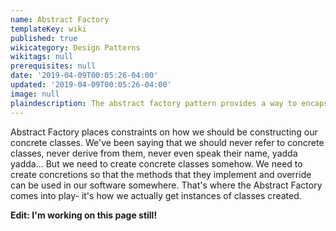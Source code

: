 ```yaml
---
name: Abstract Factory
templateKey: wiki
published: true
wikicategory: Design Patterns
wikitags: null
prerequisites: null
date: '2019-04-09T00:05:26-04:00'
updated: '2019-04-09T00:05:26-04:00'
image: null
plaindescription: The abstract factory pattern provides a way to encapsulate a group of individual factories that have a common theme without specifying their concrete classes.
---
```


Abstract Factory places constraints on how we should be constructing our concrete classes. We've been saying that we should never refer to concrete classes, never derive from them, never even speak their name, yadda yadda... But we need to create concrete classes somehow. We need to create concretions so that the methods that they implement and override can be used in our software somewhere. That's where the Abstract Factory comes into play- it's how we actually get instances of classes created.

**Edit: I'm working on this page still!**